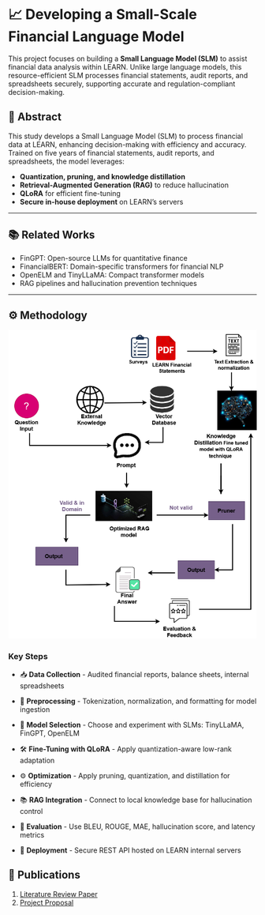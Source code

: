 # 📈 Developing a Small-Scale Financial Language Model

This project focuses on building a **Small Language Model (SLM)** to assist financial data analysis within LEARN. Unlike large language models, this resource-efficient SLM processes financial statements, audit reports, and spreadsheets securely, supporting accurate and regulation-compliant decision-making.

## 📝 Abstract

This study develops a Small Language Model (SLM) to process financial data at LEARN, enhancing decision-making with efficiency and accuracy. Trained on five years of financial statements, audit reports, and spreadsheets, the model leverages:

- **Quantization, pruning, and knowledge distillation**
- **Retrieval-Augmented Generation (RAG)** to reduce hallucination
- **QLoRA** for efficient fine-tuning
- **Secure in-house deployment** on LEARN’s servers

---

## 📚 Related Works

- FinGPT: Open-source LLMs for quantitative finance
- FinancialBERT: Domain-specific transformers for financial NLP
- OpenELM and TinyLLaMA: Compact transformer models
- RAG pipelines and hallucination prevention techniques

---

## ⚙️ Methodology

<img src="https://raw.githubusercontent.com/cepdnaclk/e19-4yp-Developing-a-Small-Scale-Financial-Language-Model/main/docs/images/im.png" alt="Methodology Flow Diagram" width="600"/>

### Key Steps

- 📥 **Data Collection** - Audited financial reports, balance sheets, internal spreadsheets

- 🧹 **Preprocessing** - Tokenization, normalization, and formatting for model ingestion

- 🧠 **Model Selection** - Choose and experiment with SLMs: TinyLLaMA, FinGPT, OpenELM

- 🛠️ **Fine-Tuning with QLoRA** - Apply quantization-aware low-rank adaptation

- ⚙️ **Optimization** - Apply pruning, quantization, and distillation for efficiency

- 📚 **RAG Integration** - Connect to local knowledge base for hallucination control

- 🧪 **Evaluation** - Use BLEU, ROUGE, MAE, hallucination score, and latency metrics

- 🚀 **Deployment**  - Secure REST API hosted on LEARN internal servers

## 📄 Publications

1. [Literature Review Paper](docs/publications/Literature_Review_Paper.pdf)
2. [Project Proposal](docs/publications/Project_Proposal.pdf)

